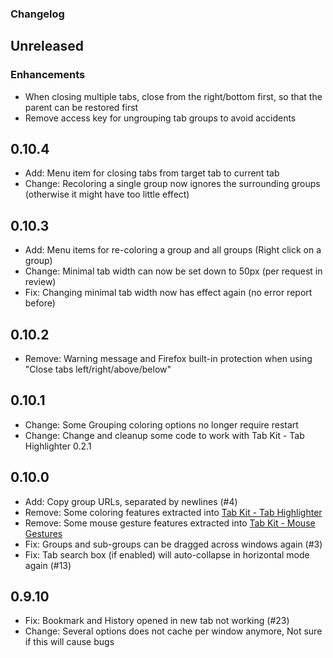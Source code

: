 ### Changelog


## Unreleased
### Enhancements
- When closing multiple tabs, close from the right/bottom first, so that the parent can be restored first
- Remove access key for ungrouping tab groups to avoid accidents

## 0.10.4
- Add: Menu item for closing tabs from target tab to current tab
- Change: Recoloring a single group now ignores the surrounding groups (otherwise it might have too little effect)

## 0.10.3
- Add: Menu items for re-coloring a group and all groups (Right click on a group)
- Change: Minimal tab width can now be set down to 50px (per request in review)
- Fix: Changing minimal tab width now has effect again (no error report before)

## 0.10.2
- Remove: Warning message and Firefox built-in protection when using "Close tabs left/right/above/below"

## 0.10.1
- Change: Some Grouping coloring options no longer require restart
- Change: Change and cleanup some code to work with Tab Kit - Tab Highlighter 0.2.1

## 0.10.0
- Add: Copy group URLs, separated by newlines (#4)
- Remove: Some coloring features extracted into [Tab Kit - Tab Highlighter](https://github.com/tabkit/tab-highlighter)
- Remove: Some mouse gesture features extracted into [Tab Kit - Mouse Gestures](https://github.com/tabkit/mouse-gestures)
- Fix: Groups and sub-groups can be dragged across windows again (#3)
- Fix: Tab search box (if enabled) will auto-collapse in horizontal mode again (#13)

## 0.9.10
- Fix: Bookmark and History opened in new tab not working (#23)
- Change: Several options does not cache per window anymore, Not sure if this will cause bugs
